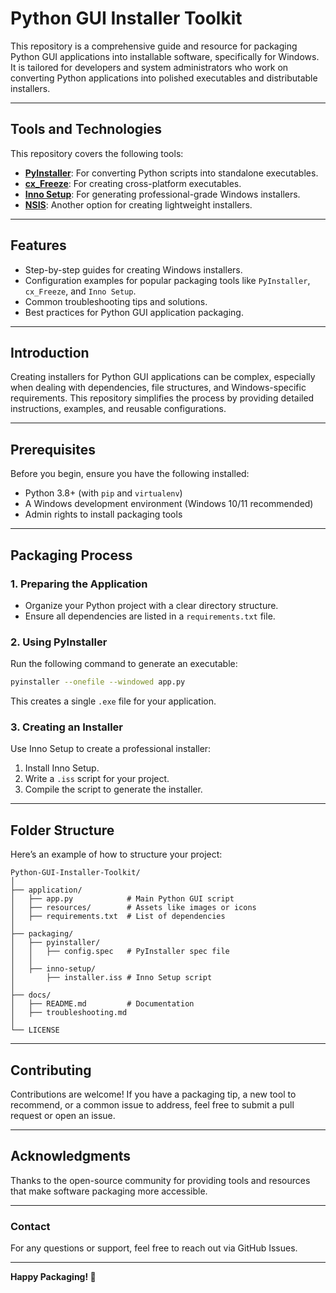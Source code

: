 # Python GUI Installer Toolkit



This repository is a comprehensive guide and resource for packaging Python GUI applications into installable software, specifically for Windows. It is tailored for developers and system administrators who work on converting Python applications into polished executables and distributable installers.

---


## **Tools and Technologies**
This repository covers the following tools:
- **[PyInstaller](https://pyinstaller.org/)**: For converting Python scripts into standalone executables.
- **[cx_Freeze](https://github.com/marcelotduarte/cx_Freeze)**: For creating cross-platform executables.
- **[Inno Setup](https://jrsoftware.org/isinfo.php)**: For generating professional-grade Windows installers.
- **[NSIS](https://nsis.sourceforge.io/Main_Page)**: Another option for creating lightweight installers.

---

## **Features**
- Step-by-step guides for creating Windows installers.
- Configuration examples for popular packaging tools like `PyInstaller`, `cx_Freeze`, and `Inno Setup`.
- Common troubleshooting tips and solutions.
- Best practices for Python GUI application packaging.

---

## **Introduction**
Creating installers for Python GUI applications can be complex, especially when dealing with dependencies, file structures, and Windows-specific requirements. This repository simplifies the process by providing detailed instructions, examples, and reusable configurations.

---

## **Prerequisites**
Before you begin, ensure you have the following installed:
- Python 3.8+ (with `pip` and `virtualenv`)
- A Windows development environment (Windows 10/11 recommended)
- Admin rights to install packaging tools

---

## **Packaging Process**
### **1. Preparing the Application**
- Organize your Python project with a clear directory structure.
- Ensure all dependencies are listed in a `requirements.txt` file.

### **2. Using PyInstaller**
Run the following command to generate an executable:
```bash
pyinstaller --onefile --windowed app.py
```
This creates a single `.exe` file for your application.

### **3. Creating an Installer**
Use Inno Setup to create a professional installer:
1. Install Inno Setup.
2. Write a `.iss` script for your project.
3. Compile the script to generate the installer.

---

## **Folder Structure**
Here’s an example of how to structure your project:
```
Python-GUI-Installer-Toolkit/
│
├── application/
│   ├── app.py            # Main Python GUI script
│   ├── resources/        # Assets like images or icons
│   ├── requirements.txt  # List of dependencies
│
├── packaging/
│   ├── pyinstaller/
│   │   ├── config.spec   # PyInstaller spec file
│   │
│   ├── inno-setup/
│       ├── installer.iss # Inno Setup script
│
├── docs/
│   ├── README.md         # Documentation
│   ├── troubleshooting.md
│
└── LICENSE
```

---

## **Contributing**
Contributions are welcome! If you have a packaging tip, a new tool to recommend, or a common issue to address, feel free to submit a pull request or open an issue.

---

## **Acknowledgments**
Thanks to the open-source community for providing tools and resources that make software packaging more accessible.

---

### **Contact**
For any questions or support, feel free to reach out via GitHub Issues.

---

**Happy Packaging! 🚀**
```

